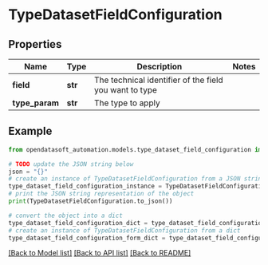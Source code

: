 # TypeDatasetFieldConfiguration


## Properties

Name | Type | Description | Notes
------------ | ------------- | ------------- | -------------
**field** | **str** | The technical identifier of the field you want to type | 
**type_param** | **str** | The type to apply | 

## Example

```python
from opendatasoft_automation.models.type_dataset_field_configuration import TypeDatasetFieldConfiguration

# TODO update the JSON string below
json = "{}"
# create an instance of TypeDatasetFieldConfiguration from a JSON string
type_dataset_field_configuration_instance = TypeDatasetFieldConfiguration.from_json(json)
# print the JSON string representation of the object
print(TypeDatasetFieldConfiguration.to_json())

# convert the object into a dict
type_dataset_field_configuration_dict = type_dataset_field_configuration_instance.to_dict()
# create an instance of TypeDatasetFieldConfiguration from a dict
type_dataset_field_configuration_form_dict = type_dataset_field_configuration.from_dict(type_dataset_field_configuration_dict)
```
[[Back to Model list]](../README.md#documentation-for-models) [[Back to API list]](../README.md#documentation-for-api-endpoints) [[Back to README]](../README.md)


